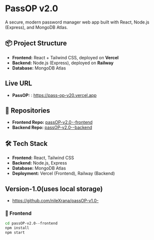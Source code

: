 # PassOP v2.0

A secure, modern password manager web app built with React, Node.js (Express), and MongoDB Atlas.

## 📦 Project Structure
- **Frontend:** React + Tailwind CSS, deployed on **Vercel**
- **Backend:** Node.js (Express), deployed on **Railway**
- **Database:** MongoDB Atlas

##  Live URL
- **PassOP:** : https://pass-op-v20.vercel.app

## 📂 Repositories
- **Frontend Repo:** [passOP-v2.0--frontend](https://github.com/nileXrana/passOP-v2.0--frontend)
- **Backend Repo:** [passOP-v2.0--backend](https://github.com/nileXrana/passOP-v2.0--backend)

## 🛠️ Tech Stack
- **Frontend:** React, Tailwind CSS
- **Backend:** Node.js, Express
- **Database:** MongoDB Atlas
- **Deployment:** Vercel (Frontend), Railway (Backend)

## Version-1.0(uses local storage) 
- https://github.com/nileXrana/passOP-v1.0-

### 🔹 Frontend
```bash
cd passOP-v2.0--frontend
npm install
npm start
